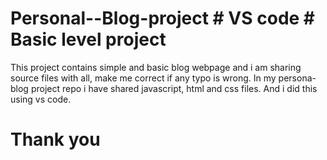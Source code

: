 # Personal--Blog-project # VS code # Basic level project

This project contains simple and basic blog webpage and i am sharing source files with all, make me correct if any typo is wrong. In my persona-blog project repo i have shared javascript, html and css files. And i did this using vs code.

# Thank you
